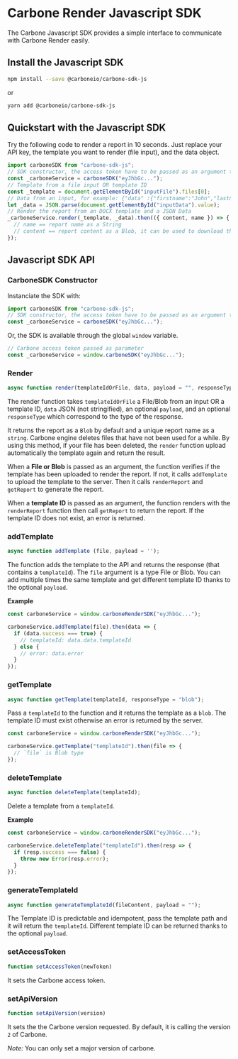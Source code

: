 # Carbone Render Javascript SDK

The Carbone Javascript SDK provides a simple interface to communicate with Carbone Render easily.

## Install the Javascript SDK

```sh
npm install --save @carboneio/carbone-sdk-js
```
or
```sh
yarn add @carboneio/carbone-sdk-js
```

## Quickstart with the Javascript SDK

Try the following code to render a report in 10 seconds. Just replace your API key, the template you want to render (file input), and the data object.

```javascript
import carboneSDK from "carbone-sdk-js";
// SDK constructor, the access token have to be passed as an argument to carboneRenderSDK
const _carboneService = carboneSDK("eyJhbGc...");
// Template from a file input OR template ID
const _template = document.getElementById("inputFile").files[0];
// Data from an input, for example: {"data" :{"firstname":"John","lastname":"Wick"},"convertTo":"pdf"}
let _data = JSON.parse(document.getElementById("inputData").value);
// Render the report from an DOCX template and a JSON Data
_carboneService.render(_template, _data).then(({ content, name }) => {
  // name == report name as a String
  // content == report content as a Blob, it can be used to download the file
});
```

## Javascript SDK API

### CarboneSDK Constructor

Instanciate the SDK with:
```javascript
import carboneSDK from "carbone-sdk-js";
// SDK constructor, the access token have to be passed as an argument to carboneRenderSDK
const _carboneService = carboneSDK("eyJhbGc...");
```

Or, the SDK is available through the global `window` variable.

```javascript
// Carbone access token passed as parameter
const _carboneService = window.carboneSDK("eyJhbGc...");
```
### Render

```javascript
async function render(templateIdOrFile, data, payload = "", responseType = "blob");
```

The render function takes `templateIdOrFile` a File/Blob from an input OR a template ID, `data` JSON (not stringified), an optional `payload`, and an optional `responseType` which correspond to the type of the response.

It returns the report as a `Blob` by default and a unique report name as a `string`. Carbone engine deletes files that have not been used for a while. By using this method, if your file has been deleted, the `render` function upload automatically the template again and return the result.

When a **File or Blob** is passed as an argument, the function verifies if the template has been uploaded to render the report. If not, it calls `addTemplate` to upload the template to the server. Then it calls `renderReport` and `getReport` to generate the report.

When a **template ID** is passed as an argument, the function renders with the `renderReport` function then call `getReport` to return the report. If the template ID does not exist, an error is returned.

### addTemplate
```javascript
async function addTemplate (file, payload = '');
```
The function adds the template to the API and returns the response (that contains a `templateId`). The `file` argument is a type File or Blob.
You can add multiple times the same template and get different template ID thanks to the optional `payload`.

**Example**
```javascript
const carboneService = window.carboneRenderSDK("eyJhbGc...");

carboneService.addTemplate(file).then(data => {
  if (data.success === true) {
    // templateId: data.data.templateId
  } else {
    // error: data.error
  }
});
```
### getTemplate
```javascript
async function getTemplate(templateId, responseType = "blob");
```

Pass a `templateId` to the function and it returns the template as a `blob`. The template ID must exist otherwise an error is returned by the server.

```javascript
const carboneService = window.carboneRenderSDK("eyJhbGc...");

carboneService.getTemplate("templateId").then(file => {
  // `file` is Blob type
});
```

### deleteTemplate
```javascript
async function deleteTemplate(templateId);
```
Delete a template from a `templateId`.

**Example**
```javascript
const carboneService = window.carboneRenderSDK("eyJhbGc...");

carboneService.deleteTemplate("templateId").then(resp => {
  if (resp.success === false) {
    throw new Error(resp.error);
  }
});
```
### generateTemplateId
```javascript
async function generateTemplateId(fileContent, payload = "");
```
The Template ID is predictable and idempotent, pass the template path and it will return the `templateId`.
Different template ID can be returned thanks to the optional `payload`.


### setAccessToken
```javascript
function setAccessToken(newToken)
```
It sets the Carbone access token.

### setApiVersion
```javascript
function setApiVersion(version)
```
It sets the the Carbone version requested. By default, it is calling the version `2` of Carbone.

*Note:* You can only set a major version of carbone.